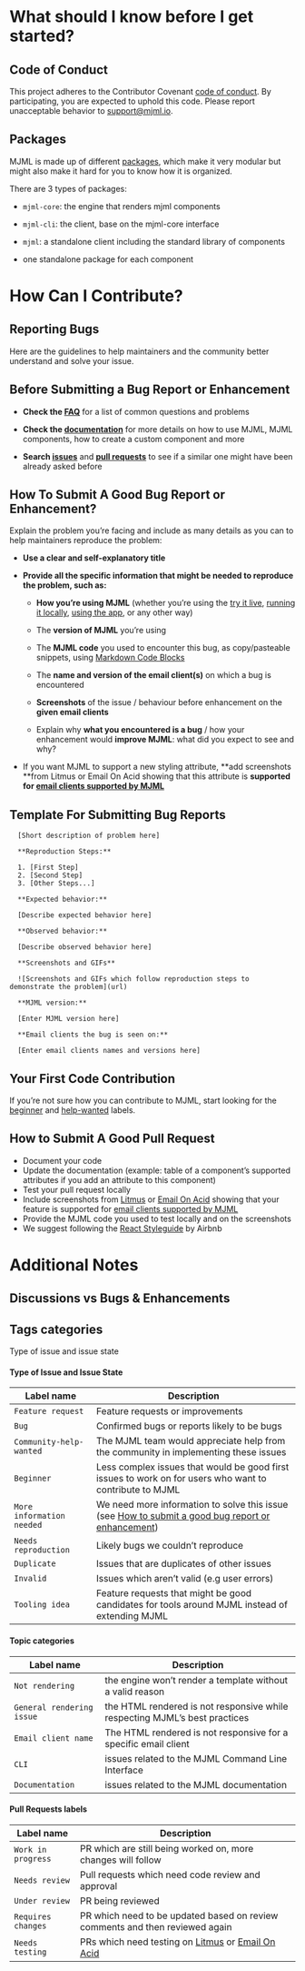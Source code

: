 # What should I know before I get started?

## Code of Conduct

This project adheres to the Contributor Covenant [code of conduct](http://contributor-covenant.org/version/1/4/). By participating, you are expected to uphold this code. Please report unacceptable behavior to [support@mjml.io](mailto:support@mjml.io).

## Packages

MJML is made up of different [packages](https://github.com/mjmlio/mjml/tree/master/packages), which make it very modular but might also make it hard for you to know how it is organized.

There are 3 types of packages:

* `mjml-core`: the engine that renders mjml components

* `mjml-cli`: the client, base on the mjml-core interface

* `mjml`: a standalone client including the standard library of components

* one standalone package for each component

# How Can I Contribute?

## Reporting Bugs

Here are the guidelines to help maintainers and the community better understand and solve your issue.

## Before Submitting a Bug Report or Enhancement

* **Check the [FAQ](https://mjml.io/faq)** for a list of common questions and problems

* **Check the [documentation](https://mjml.io/documentation/)** for more details on how to use MJML, MJML components, how to create a custom component and more

* **Search [issues](https://github.com/mjmlio/mjml/issues?utf8=%E2%9C%93&q=is%3Aissue+)** and **[pull requests](https://github.com/mjmlio/mjml/pulls?utf8=%E2%9C%93&q=is%3Apr+)** to see if a similar one might have been already asked before

## How To Submit A Good Bug Report or Enhancement?

Explain the problem you’re facing and include as many details as you can to help maintainers reproduce the problem:

* **Use a clear and self-explanatory title**

* **Provide all the specific information that might be needed to reproduce the problem, such as:**

    * **How you’re using MJML** (whether you’re using the [try it live](https://mjml.io/try-it-live), [running it locally](https://github.com/mjmlio/mjml/releases), [using the app](https://github.com/mjmlio/mjml-app), or any other way)

    * The **version of MJML** you’re using

    * The **MJML code** you used to encounter this bug, as copy/pasteable snippets, using [Markdown Code Blocks](https://help.github.com/articles/creating-and-highlighting-code-blocks/)

    * The **name and version of the email client(s)** on which a bug is encountered

    * **Screenshots** of the issue / behaviour before enhancement on the **given email clients**

    * Explain why **what you encountered is a bug** / how your enhancement would **improve MJML**: what did you expect to see and why?

* If you want MJML to support a new styling attribute, **add screenshots **from Litmus or Email On Acid showing that this attribute is **supported for [email clients supported by MJML](https://mjml.io/faq#email-clients)**

## Template For Submitting Bug Reports

      [Short description of problem here]

      **Reproduction Steps:**

      1. [First Step]
      2. [Second Step]
      3. [Other Steps...]

      **Expected behavior:**

      [Describe expected behavior here]

      **Observed behavior:**

      [Describe observed behavior here]

      **Screenshots and GIFs**

      ![Screenshots and GIFs which follow reproduction steps to demonstrate the problem](url)

      **MJML version:**

      [Enter MJML version here]

      **Email clients the bug is seen on:**

      [Enter email clients names and versions here]

## Your First Code Contribution

If you’re not sure how you can contribute to MJML, start looking for the [beginner](https://github.com/mjmlio/mjml/labels/Beginner) and [help-wanted](https://github.com/mjmlio/mjml/labels/Community%20help%20wanted) labels.

## How to Submit A Good Pull Request

* Document your code
* Update the documentation (example: table of a component’s supported attributes if you add an attribute to this component)
* Test your pull request locally
* Include screenshots from [Litmus](https://litmus.com/) or [Email On Acid](https://www.emailonacid.com/) showing that your feature is supported for [email clients supported by MJML](https://mjml.io/faq#email-clients)
* Provide the MJML code you used to test locally and on the screenshots
* We suggest following the [React Styleguide](https://github.com/airbnb/javascript/tree/master/react) by Airbnb

# Additional Notes

## Discussions vs Bugs & Enhancements

## Tags categories

Type of issue and issue state

#### Type of Issue and Issue State

| Label name | Description |
| --- | --- |
| `Feature request` | Feature requests or improvements |
| `Bug` | Confirmed bugs or reports likely to be bugs |
| `Community-help-wanted` | The MJML team would appreciate help from the community in implementing these issues |
| `Beginner` | Less complex issues that would be good first issues to work on for users who want to contribute to MJML |
| `More information needed` | We need more information to solve this issue (see [How to submit a good bug report or enhancement]( https://github.com/mjmlio/mjml/blob/master/CONTRIBUTING.md#how-to-submit-a-good-bug-report-or-enhancement)) |
| `Needs reproduction` | Likely bugs we couldn’t reproduce |
| `Duplicate` | Issues that are duplicates of other issues |
| `Invalid` | Issues which aren’t valid (e.g user errors) |
| `Tooling idea` | Feature requests that might be good candidates for tools around MJML instead of extending MJML |

#### Topic categories

| Label name | Description |
| --- | --- |
| `Not rendering` | the engine won’t render a template without a valid reason |
| `General rendering issue` | the HTML rendered is not responsive while respecting MJML’s best practices |
| `Email client name` | The HTML rendered is not responsive for a specific email client |
| `CLI`| issues related to the MJML Command Line Interface |
| `Documentation` | issues related to the MJML documentation |

#### Pull Requests labels

| Label name | Description |
| --- | --- |
| `Work in progress` | PR which are still being worked on, more changes will follow |
| `Needs review `| Pull requests which need code review and approval |
| `Under review` | PR being reviewed |
| `Requires changes` | PR which need to be updated based on review comments and then reviewed again
| `Needs testing` | PRs which need testing on [Litmus](https://litmus.com/) or [Email On Acid](https://www.emailonacid.com/) |
